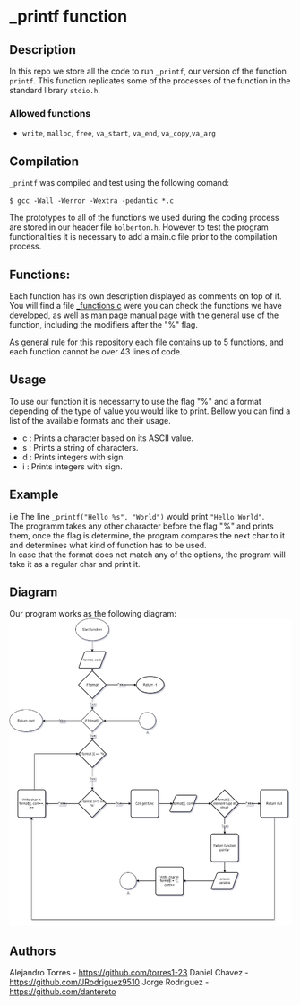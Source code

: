 # _printf function
## Description

In this repo we store all the code to run ``_printf``,  our version of the function ``printf``. This function replicates some of the processes of the function in the standard library ``stdio.h``.

### Allowed functions

* ``write``, ``malloc``, ``free``, ``va_start``, ``va_end``, ``va_copy``,``va_arg``

## Compilation

``_printf`` was compiled and test using the following comand:

``$ gcc -Wall -Werror -Wextra -pedantic *.c``

The prototypes to all of the functions we used during the coding process are stored in our header file ``holberton.h``. However to test the program functionalities it is necessary to add a main.c file prior to the compilation process.

## Functions:

Each function has its own description displayed as comments on top of it. You will find a file [_functions.c](https://github.com/JRodriguez9510/printf_mycopy/blob/master/_functions.c) were you can check the functions we have developed, as well as [man page](https://github.com/JRodriguez9510/printf_mycopy/blob/master/man_3_printf) manual page with the general use of the function, including the modifiers after the "%" flag.

As general rule for this repository each file contains up to 5 functions, and each function cannot be over 43 lines of code.

## Usage  
To use our function it is necessarry to use the flag "%" and a format depending of the type of value you would like to print. Bellow you can find a list of the available formats and their usage.  
- c : Prints a character based on its ASCII value.  
- s : Prints a string of characters.  
- d : Prints integers with sign.  
- i : Prints integers with sign.

## Example  
i.e The line ``_printf("Hello %s", "World")`` would print ``"Hello World"``.  
The programm takes any other character before the flag "%" and prints them, once the flag is determine, the program compares the next char to it and determines what kind of function has to be used.  
In case that the format does not match any of the options, the program will take it as a regular char and print it.   
## Diagram  
Our program works as the following diagram:  
![](https://github.com/JRodriguez9510/printf_mycopy/blob/master/Diagram%20_printf.png?raw=true)

## Authors

Alejandro Torres - https://github.com/torres1-23
Daniel Chavez - https://github.com/JRodriguez9510
Jorge Rodriguez - https://github.com/dantereto  